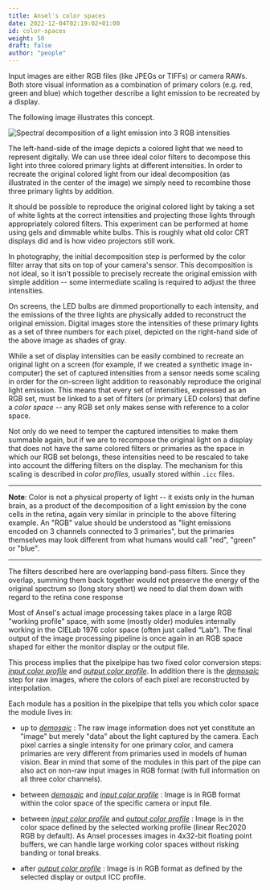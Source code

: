 ```yaml
---
title: Ansel's color spaces
date: 2022-12-04T02:19:02+01:00
id: color-spaces
weight: 50
draft: false
author: "people"
---
```


Input images are either RGB files (like JPEGs or TIFFs) or camera RAWs. Both store visual information as a combination of primary colors (e.g. red, green and blue) which together describe a light emission to be recreated by a display.

The following image illustrates this concept.

![Spectral decomposition of a light emission into 3 RGB intensities](./color-spaces/spectral-decomposition.png#w100)

The left-hand-side of the image depicts a colored light that we need to represent digitally. We can use three ideal color filters to decompose this light into three colored primary lights at different intensities. In order to recreate the original colored light from our ideal decomposition (as illustrated in the center of the image) we simply need to recombine those three primary lights by addition.

It should be possible to reproduce the original colored light by taking a set of white lights at the correct intensities and projecting those lights through appropriately colored filters. This experiment can be performed at home using gels and dimmable white bulbs. This is roughly what old color CRT displays did and is how video projectors still work.

In photography, the initial decomposition step is performed by the color filter array that sits on top of your camera's sensor. This decomposition is not ideal, so it isn't possible to precisely recreate the original emission with simple addition -- some intermediate scaling is required to adjust the three intensities.

On screens, the LED bulbs are dimmed proportionally to each intensity, and the emissions of the three lights are physically added to reconstruct the original emission. Digital images store the intensities of these primary lights as a set of three numbers for each pixel, depicted on the right-hand side of the above image as shades of gray.

While a set of display intensities can be easily combined to recreate an original light on a screen (for example, if we created a synthetic image in-computer) the set of captured intensities from a sensor needs some scaling in order for the on-screen light addition to reasonably reproduce the original light emission. This means that every set of intensities, expressed as an RGB set, must be linked to a set of filters (or primary LED colors) that define a _color space_ -- any RGB set only makes sense with reference to a color space.

Not only do we need to temper the captured intensities to make them summable again, but if we are to recompose the original light on a display that does not have the same colored filters or primaries as the space in which our RGB set belongs, these intensities need to be rescaled to take into account the differing filters on the display. The mechanism for this scaling is described in _color profiles_, usually stored within `.icc` files.

---

**Note**: Color is not a physical property of light -- it exists only in the human brain, as a product of the decomposition of a light emission by the cone cells in the retina, again very similar in principle to the above filtering example. An "RGB" value should be understood as "light emissions encoded on 3 channels connected to 3 primaries", but the primaries themselves may look different from what humans would call "red", "green" or "blue".

---

The filters described here are overlapping band-pass filters. Since they overlap, summing them back together would not preserve the energy of the original spectrum so (long story short) we need to dial them down with regard to the retina cone response

Most of Ansel's actual image processing takes place in a large RGB "working profile" space, with some (mostly older) modules internally working in the CIELab 1976 color space (often just called “Lab”). The final output of the image processing pipeline is once again in an RGB space shaped for either the monitor display or the output file.

This process implies that the pixelpipe has two fixed color conversion steps: [_input color profile_](../../module-reference/processing-modules/input-color-profile.md) and [_output color profile_](../../module-reference/processing-modules/output-color-profile.md). In addition there is the [_demosaic_](../../module-reference/processing-modules/demosaic.md) step for raw images, where the colors of each pixel are reconstructed by interpolation.

Each module has a position in the pixelpipe that tells you which color space the module lives in:

- up to [_demosaic_](../../module-reference/processing-modules/demosaic.md)
: The raw image information does not yet constitute an "image" but merely "data" about the light captured by the camera. Each pixel carries a single intensity for one primary color, and camera primaries are very different from primaries used in models of human vision. Bear in mind that some of the modules in this part of the pipe can also act on non-raw input images in RGB format (with full information on all three color channels).

- between [_demosaic_](../../module-reference/processing-modules/demosaic.md) and [_input color profile_](../../module-reference/processing-modules/input-color-profile.md)
: Image is in RGB format within the color space of the specific camera or input file.

- between [_input color profile_](../../module-reference/processing-modules/input-color-profile.md) and [_output color profile_](../../module-reference/processing-modules/output-color-profile.md)
: Image is in the color space defined by the selected working profile (linear Rec2020 RGB by default). As Ansel processes images in 4x32-bit floating point buffers, we can handle large working color spaces without risking banding or tonal breaks.

- after [_output color profile_](../../module-reference/processing-modules/output-color-profile.md)
: Image is in RGB format as defined by the selected display or output ICC profile.
